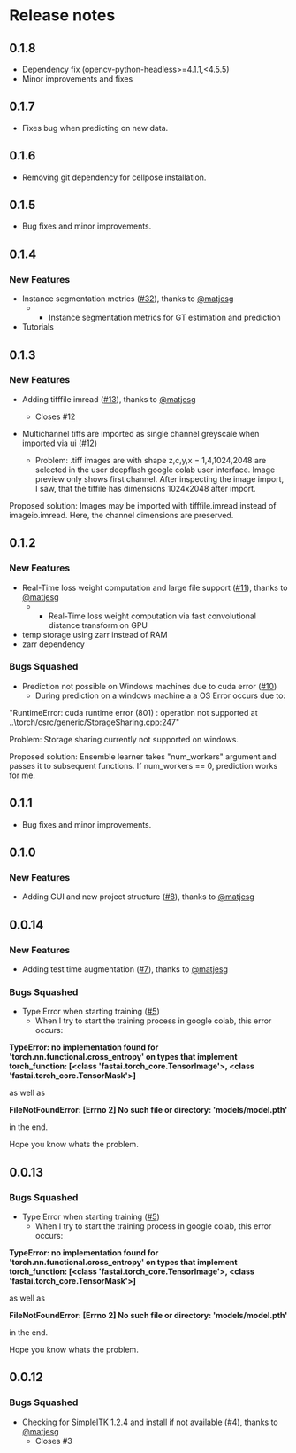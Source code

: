 # Release notes

<!-- do not remove -->

## 0.1.8

- Dependency fix (opencv-python-headless>=4.1.1,<4.5.5)
- Minor improvements and fixes



## 0.1.7

- Fixes bug when predicting on new data.



## 0.1.6

- Removing git dependency for cellpose installation.



## 0.1.5

- Bug fixes and minor improvements.


## 0.1.4

### New Features

- Instance segmentation metrics ([#32](https://github.com/matjesg/deepflash2/pull/32)), thanks to [@matjesg](https://github.com/matjesg)
  - - Instance segmentation metrics for GT estimation and prediction
- Tutorials



## 0.1.3

### New Features

- Adding tifffile imread ([#13](https://github.com/matjesg/deepflash2/pull/13)), thanks to [@matjesg](https://github.com/matjesg)
  - Closes #12

- Multichannel tiffs are imported as single channel greyscale when imported via ui ([#12](https://github.com/matjesg/deepflash2/issues/12))
  - Problem: .tiff images are with shape z,c,y,x = 1,4,1024,2048 are selected in the user deepflash google colab user interface. Image preview only shows first channel. After inspecting the image import, I saw, that the tiffile has dimensions 1024x2048 after import.

Proposed solution: Images may be imported with tifffile.imread instead of imageio.imread. Here, the channel dimensions are preserved.



## 0.1.2

### New Features

- Real-Time loss weight computation and large file support ([#11](https://github.com/matjesg/deepflash2/pull/11)), thanks to [@matjesg](https://github.com/matjesg)
  - - Real-Time loss weight computation via fast convolutional distance transform on GPU
- temp storage using zarr instead of RAM
- zarr dependency

### Bugs Squashed

- Prediction not possible on Windows machines due to cuda error ([#10](https://github.com/matjesg/deepflash2/issues/10))
  - During prediction on a windows machine a a OS Error occurs due to: 

"RuntimeError: cuda runtime error (801) : operation not supported at ..\torch/csrc/generic/StorageSharing.cpp:247"

Problem: Storage sharing currently not supported on windows.

Proposed solution: Ensemble learner takes "num_workers" argument and passes it to subsequent functions. If num_workers == 0, prediction works for me.


## 0.1.1

- Bug fixes and minor improvements.

## 0.1.0

### New Features

- Adding GUI and new project structure ([#8](https://github.com/matjesg/deepflash2/pull/8)), thanks to [@matjesg](https://github.com/matjesg)

## 0.0.14

### New Features

- Adding test time augmentation ([#7](https://github.com/matjesg/deepflash2/pull/7)), thanks to [@matjesg](https://github.com/matjesg)

### Bugs Squashed

- Type Error when starting training ([#5](https://github.com/matjesg/deepflash2/issues/5))
  - When I try to start the training process in google colab, this error occurs:

**TypeError: no implementation found for 'torch.nn.functional.cross_entropy' on types that implement __torch_function__: [<class 'fastai.torch_core.TensorImage'>, <class 'fastai.torch_core.TensorMask'>]**

as well as 

**FileNotFoundError: [Errno 2] No such file or directory: 'models/model.pth'**

in the end.


Hope you know whats the problem.


## 0.0.13


### Bugs Squashed

- Type Error when starting training ([#5](https://github.com/matjesg/deepflash2/issues/5))
  - When I try to start the training process in google colab, this error occurs:

**TypeError: no implementation found for 'torch.nn.functional.cross_entropy' on types that implement __torch_function__: [<class 'fastai.torch_core.TensorImage'>, <class 'fastai.torch_core.TensorMask'>]**

as well as 

**FileNotFoundError: [Errno 2] No such file or directory: 'models/model.pth'**

in the end.


Hope you know whats the problem.


## 0.0.12


### Bugs Squashed

- Checking for SimpleITK 1.2.4 and install if not available ([#4](https://github.com/matjesg/deepflash2/pull/4)), thanks to [@matjesg](https://github.com/matjesg)
  - Closes #3

